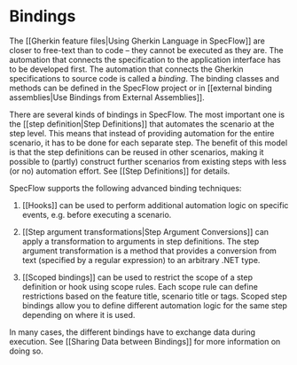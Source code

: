 # Bindings

The [[Gherkin feature files|Using Gherkin Language in SpecFlow]] are closer to free-text than to code – they cannot be executed as they are. The automation that connects the specification to the application interface has to be developed first. The automation that connects the Gherkin specifications to source code is called a _binding_. The binding classes and methods can be defined in the SpecFlow project or in [[external binding assemblies|Use Bindings from External Assemblies]].

There are several kinds of bindings in SpecFlow. The most important one is the [[step definition|Step Definitions]] that automates the scenario at the step level. This means that instead of providing automation for the entire scenario, it has to be done for each separate step. The benefit of this model is that the step definitions can be reused in other scenarios, making it possible to (partly) construct further scenarios from existing steps with less (or no) automation effort. See [[Step Definitions]] for details.

SpecFlow supports the following advanced binding techniques:

1. [[Hooks]] can be used to perform additional automation logic on specific events, e.g. before executing a scenario.

2. [[Step argument transformations|Step Argument Conversions]] can apply a transformation to arguments in step definitions. The step argument transformation is a method that provides a conversion from text (specified by a regular expression) to an arbitrary .NET type. 

3. [[Scoped bindings]] can be used to restrict the scope of a step definition or hook using scope rules. Each scope rule can define restrictions based on the feature title, scenario title or tags. Scoped step bindings allow you to define different automation logic for the same step depending on where it is used. 

In many cases, the different bindings have to exchange data during execution. See [[Sharing Data between Bindings]] for more information on doing so.